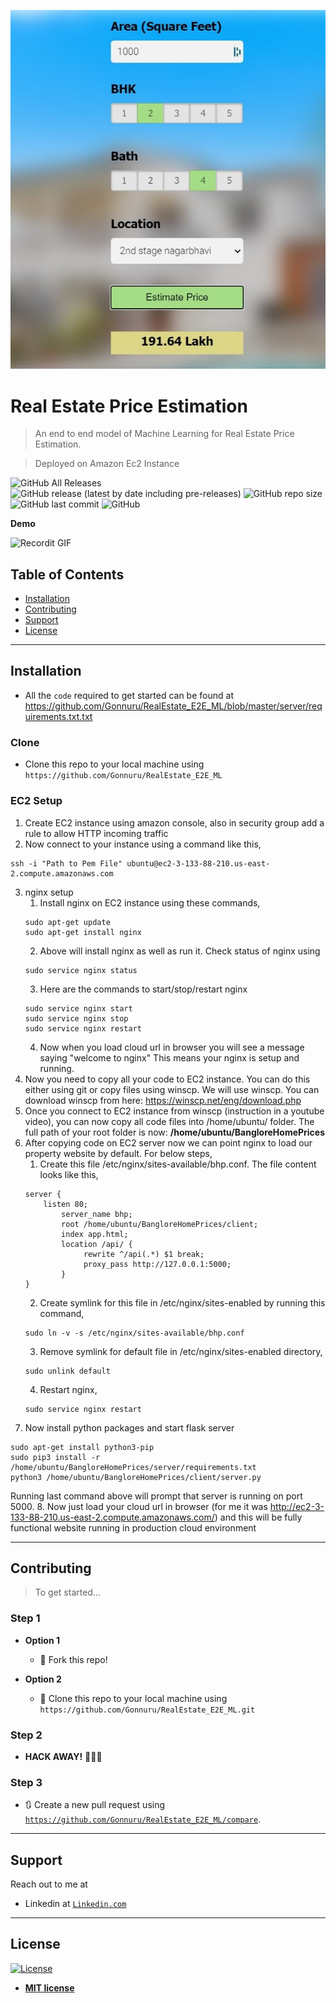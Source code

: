 ![](https://github.com/Gonnuru/RealEstate_E2E_ML/blob/master/screenshots/application.jpg)

# Real Estate Price Estimation

> An end to end model of Machine Learning for Real Estate Price Estimation. 

> Deployed on Amazon Ec2 Instance

![GitHub All Releases](https://img.shields.io/github/downloads/Gonnuru/RealEstate_E2E_ML/total?color=%23%2300FF00&logo=GitHub) ![GitHub release (latest by date including pre-releases)](https://img.shields.io/github/v/release/Gonnuru/RealEstate_E2E_ML?include_prereleases) ![GitHub repo size](https://img.shields.io/github/repo-size/Gonnuru/RealEstate_E2E_ML) ![GitHub last commit](https://img.shields.io/github/last-commit/Gonnuru/RealEstate_E2E_ML) ![GitHub](https://img.shields.io/github/license/Gonnuru/RealEstate_E2E_ML)


**Demo**

![Recordit GIF](http://g.recordit.co/P8J3lyqoJU.gif)

## Table of Contents



- [Installation](#installation)
- [Contributing](#contributing)
- [Support](#support)
- [License](#license)


---


## Installation

- All the `code` required to get started can be found at https://github.com/Gonnuru/RealEstate_E2E_ML/blob/master/server/requirements.txt.txt


### Clone

- Clone this repo to your local machine using `https://github.com/Gonnuru/RealEstate_E2E_ML`

### EC2 Setup

1. Create EC2 instance using amazon console, also in security group add a rule to allow HTTP incoming traffic
2. Now connect to your instance using a command like this,
```
ssh -i "Path to Pem File" ubuntu@ec2-3-133-88-210.us-east-2.compute.amazonaws.com
```
3. nginx setup
   1. Install nginx on EC2 instance using these commands,
   ```
   sudo apt-get update
   sudo apt-get install nginx
   ```
   2. Above will install nginx as well as run it. Check status of nginx using
   ```
   sudo service nginx status
   ```
   3. Here are the commands to start/stop/restart nginx
   ```
   sudo service nginx start
   sudo service nginx stop
   sudo service nginx restart
   ```
   4. Now when you load cloud url in browser you will see a message saying "welcome to nginx" This means your nginx is setup and running.
4. Now you need to copy all your code to EC2 instance. You can do this either using git or copy files using winscp. We will use winscp. You can download winscp from here: https://winscp.net/eng/download.php
5. Once you connect to EC2 instance from winscp (instruction in a youtube video), you can now copy all code files into /home/ubuntu/ folder. The full path of your root folder is now: **/home/ubuntu/BangloreHomePrices**
6.  After copying code on EC2 server now we can point nginx to load our property website by default. For below steps,
    1. Create this file /etc/nginx/sites-available/bhp.conf. The file content looks like this,
    ```
    server {
	    listen 80;
            server_name bhp;
            root /home/ubuntu/BangloreHomePrices/client;
            index app.html;
            location /api/ {
                 rewrite ^/api(.*) $1 break;
                 proxy_pass http://127.0.0.1:5000;
            }
    }
    ```
    2. Create symlink for this file in /etc/nginx/sites-enabled by running this command,
    ```
    sudo ln -v -s /etc/nginx/sites-available/bhp.conf
    ```
    3. Remove symlink for default file in /etc/nginx/sites-enabled directory,
    ```
    sudo unlink default
    ```
    4. Restart nginx,
    ```
    sudo service nginx restart
    ```
7. Now install python packages and start flask server
```
sudo apt-get install python3-pip
sudo pip3 install -r /home/ubuntu/BangloreHomePrices/server/requirements.txt
python3 /home/ubuntu/BangloreHomePrices/client/server.py
```
Running last command above will prompt that server is running on port 5000.
8. Now just load your cloud url in browser (for me it was http://ec2-3-133-88-210.us-east-2.compute.amazonaws.com/) and this will be fully functional website running in production cloud environment



---

## Contributing

> To get started...

### Step 1

- **Option 1**
    - 🍴 Fork this repo!

- **Option 2**
    - 👯 Clone this repo to your local machine using `https://github.com/Gonnuru/RealEstate_E2E_ML.git`

### Step 2

- **HACK AWAY!** 🔨🔨🔨

### Step 3

- 🔃 Create a new pull request using <a href="https://github.com/Gonnuru/RealEstate_E2E_ML/compare" target="_blank">`https://github.com/Gonnuru/RealEstate_E2E_ML/compare`</a>.

---


## Support

Reach out to me at 
- Linkedin at <a href="https://www.linkedin.com/in/sampathgonnuru" target="_blank">`Linkedin.com`</a>

---


## License

[![License](http://img.shields.io/:license-mit-blue.svg?style=flat-square)](http://badges.mit-license.org)

- **[MIT license](http://opensource.org/licenses/mit-license.php)**
